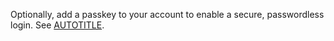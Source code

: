 Optionally, add a passkey to your account to enable a secure, passwordless login. See [AUTOTITLE](/authentication/authenticating-with-a-passkey/about-passkeys).
